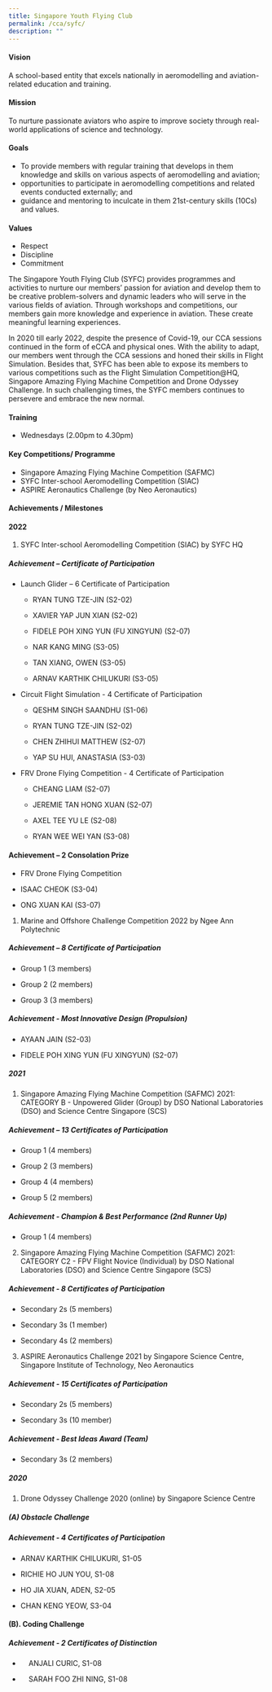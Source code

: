 ```yaml
---
title: Singapore Youth Flying Club
permalink: /cca/syfc/
description: ""
---
```


#### Vision
A school-based entity that excels nationally in aeromodelling and aviation-related education and training.

#### Mission
To nurture passionate aviators who aspire to improve society through real-world applications of science and technology.

#### Goals
*   To provide members with regular training that develops in them knowledge and skills on various aspects of aeromodelling and aviation;
*   opportunities to participate in aeromodelling competitions and related events conducted externally; and
*   guidance and mentoring to inculcate in them 21st-century skills (10Cs) and values.
    
#### Values
*   Respect
*   Discipline
*   Commitment

The Singapore Youth Flying Club (SYFC) provides programmes and activities to nurture our members’ passion for aviation and develop them to be creative problem-solvers and dynamic leaders who will serve in the various fields of aviation. Through workshops and competitions, our members gain more knowledge and experience in aviation. These create meaningful learning experiences.

In 2020 till early 2022, despite the presence of Covid-19, our CCA sessions continued in the form of eCCA and physical ones. With the ability to adapt, our members went through the CCA sessions and honed their skills in Flight Simulation. Besides that, SYFC has been able to expose its members to various competitions such as the Flight Simulation Competition@HQ, Singapore Amazing Flying Machine Competition and Drone Odyssey Challenge. In such challenging times, the SYFC members continues to persevere and embrace the new normal.

#### Training 
*   Wednesdays (2.00pm to 4.30pm)
    
#### Key Competitions/ Programme
*   Singapore Amazing Flying Machine Competition (SAFMC)
*   SYFC Inter-school Aeromodelling Competition (SIAC)
*   ASPIRE Aeronautics Challenge (by Neo Aeronautics)

#### Achievements / Milestones

#### 2022
1.  SYFC Inter-school Aeromodelling Competition (SIAC) by SYFC HQ

##### Achievement – Certificate of Participation
*   Launch Glider – 6 Certificate of Participation
    
     *   RYAN TUNG TZE-JIN (S2-02)
    
     *   XAVIER YAP JUN XIAN (S2-02)
    
     *   FIDELE POH XING YUN (FU XINGYUN) (S2-07)
    
     *   NAR KANG MING (S3-05)
    
     *   TAN XIANG, OWEN (S3-05)
     
     *   ARNAV KARTHIK CHILUKURI (S3-05)
    
   
    
*   Circuit Flight Simulation - 4 Certificate of Participation

     *   QESHM SINGH SAANDHU (S1-06)
    
     *   RYAN TUNG TZE-JIN (S2-02)
    
     *   CHEN ZHIHUI MATTHEW (S2-07)
    
     *   YAP SU HUI, ANASTASIA (S3-03)
    
*   FRV Drone Flying Competition - 4 Certificate of Participation
    
     *   CHEANG LIAM (S2-07)
    
     *   JEREMIE TAN HONG XUAN (S2-07)
    
     *   AXEL TEE YU LE (S2-08)
    
     *   RYAN WEE WEI YAN (S3-08)
    

#### Achievement – 2 Consolation Prize

*   FRV Drone Flying Competition
    
*   ISAAC CHEOK (S3-04)
    
*   ONG XUAN KAI (S3-07)
    
1.  Marine and Offshore Challenge Competition 2022 by Ngee Ann Polytechnic
    
##### Achievement – 8 Certificate of Participation
*   Group 1 (3 members)
    
*   Group 2 (2 members)
    
*   Group 3 (3 members)
    
##### Achievement - Most Innovative Design (Propulsion)
*   AYAAN JAIN (S2-03)
    
*   FIDELE POH XING YUN (FU XINGYUN) (S2-07)
    
##### 2021
1.  Singapore Amazing Flying Machine Competition (SAFMC) 2021:  CATEGORY B - Unpowered Glider (Group) by DSO National Laboratories (DSO) and Science Centre Singapore (SCS)
    
##### Achievement – 13 Certificates of Participation
*   Group 1 (4 members)
    
*   Group 2 (3 members)
    
*   Group 4 (4 members)
    
*   Group 5 (2 members)
    
##### Achievement - Champion & Best Performance (2nd Runner Up)
*   Group 1 (4 members)
    
2.  Singapore Amazing Flying Machine Competition (SAFMC) 2021:  CATEGORY C2 - FPV Flight Novice (Individual) by DSO National Laboratories (DSO) and Science Centre Singapore (SCS)
    
##### Achievement - 8 Certificates of Participation
*   Secondary 2s (5 members)
    
*   Secondary 3s (1 member)
    
*   Secondary 4s (2 members)
    
3.  ASPIRE Aeronautics Challenge 2021 by Singapore Science Centre, Singapore Institute of Technology, Neo Aeronautics
    
##### Achievement - 15 Certificates of Participation
*   Secondary 2s (5 members)
    
*   Secondary 3s (10 member)
    
##### Achievement - Best Ideas Award (Team)
*   Secondary 3s (2 members)
    
##### 2020
1.  Drone Odyssey Challenge 2020 (online) by Singapore Science Centre
    
##### (A)  Obstacle Challenge
##### Achievement - 4 Certificates of Participation
*   ARNAV KARTHIK CHILUKURI, S1-05
    
*   RICHIE HO JUN YOU, S1-08
    
*   HO JIA XUAN, ADEN, S2-05
    
*   CHAN KENG YEOW, S3-04
    

#### (B).  Coding Challenge
##### Achievement - 2 Certificates of Distinction

*       ANJALI CURIC, S1-08
    
*       SARAH FOO ZHI NING, S1-08
    












    